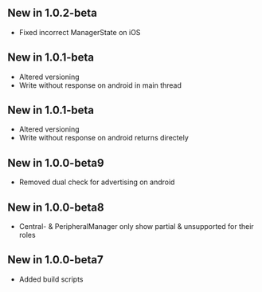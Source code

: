 ## New in 1.0.2-beta
 * Fixed incorrect ManagerState on iOS 
 
## New in 1.0.1-beta
 * Altered versioning
 * Write without response on android in main thread

## New in 1.0.1-beta
 * Altered versioning
 * Write without response on android returns directely

## New in 1.0.0-beta9
 * Removed dual check for advertising on android

## New in 1.0.0-beta8
 * Central- & PeripheralManager only show partial & unsupported for their roles

## New in 1.0.0-beta7
 * Added build scripts